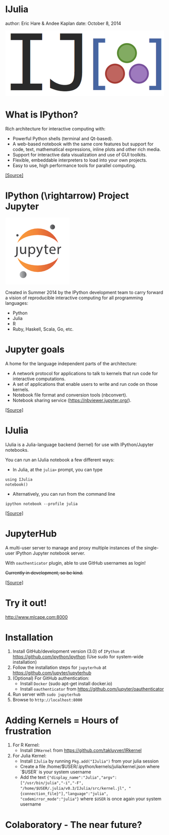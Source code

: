 IJulia
========================================================
author: Eric Hare & Andee Kaplan
date: October 8, 2014

<img src="images/ijulialogo.png" height=15%/>

What is IPython?
========================================================
Rich architecture for interactive computing with:
- Powerful Python shells (terminal and Qt-based).
- A web-based notebook with the same core features but support for code, text, mathematical expressions, inline plots and other rich media.
- Support for interactive data visualization and use of GUI toolkits.
- Flexible, embeddable interpreters to load into your own projects.
- Easy to use, high performance tools for parallel computing.

[[Source]](http://ipython.org/)

IPython \(\rightarrow\) Project Jupyter
========================================================
<img src="images/jupyter-logo.png" height="15%"/>

Created in Summer 2014 by the IPython development team to carry forward a vision of reproducible interactive computing for all programming languages:
- Python
- Julia
- R
- Ruby, Haskell, Scala, Go, etc.

Jupyter goals
=========================================================
A home for the language independent parts of the architecture:
- A network protocol for applications to talk to kernels that run code for interactive computations.
- A set of applications that enable users to write and run code on those kernels.
- Notebook file format and conversion tools (nbconvert).
- Notebook sharing service (https://nbviewer.jupyter.org/).

[[Source]](http://nbviewer.ipython.org/github/ellisonbg/talk-2014-summer/blob/master/Jupyter%20and%20IPython.ipynb)

IJulia
========================================================
IJulia is a Julia-language backend (kernel) for use with IPython/Jupyter notebooks.

You can run an IJulia notebook a few different ways:
- In Julia, at the `julia>` prompt, you can type

```{}
using IJulia
notebook()
```
- Alternatively, you can run from the command line

```{eval=FALSE}
ipython notebook --profile julia
```

[[Source]](https://github.com/JuliaLang/IJulia.jl)

JupyterHub
=======================================================
A multi-user server to manage and proxy multiple instances of the single-user IPython Jupyter notebook server.

With `oauthenticator` plugin, able to use GitHub usernames as login!

~~Currently in development, so be kind.~~

[[Source]](https://github.com/jupyter/jupyterhub)

Try it out!
=======================================================

http://www.mlcape.com:8000

Installation
=======================================================
1. Install GitHub/development version (3.0) of `IPython` at https://github.com/ipython/ipython (Use sudo for system-wide installation)
2. Follow the installation steps for `jupyterhub` at https://github.com/jupyter/jupyterhub
3. (Optional) For GitHub authentication:
    - Install `Docker` (sudo apt-get install docker.io)
    - Install `oauthenticator` from https://github.com/jupyter/oauthenticator
4. Run server with `sudo jupyterhub`
5. Browse to `http://localhost:8000`

Adding Kernels = Hours of frustration
=======================================================
1. For R Kernel:
    - Install `IRKernel` from https://github.com/takluyver/IRkernel
2. For Julia Kernel:
    - Install `IJulia` by running `Pkg.add("IJulia")` from your julia session
    - Create a file /home/$USER/.ipython/kernels/julia/kernel.json where `$USER` is your system username
    - Add the text `{"display_name":"Julia","argv":
    ["/usr/bin/julia","-i","-F",
    "/home/$USER/.julia/v0.3/IJulia/src/kernel.jl",
    "{connection_file}"],"language":"julia",
    "codemirror_mode":"julia"}` 
    where `$USER` is once again your system username

Colaboratory - The near future?
=======================================================
